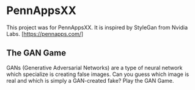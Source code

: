 # PennAppsXX
This project was for PennAppsXX. It is inspired by StyleGan from Nvidia Labs. [https://pennapps.com/]

## The GAN Game

GANs (Generative Adversarial Networks) are a type of neural network which specialize is creating false images. Can you guess which image is real and which is simply a GAN-created fake? Play the GAN Game.
